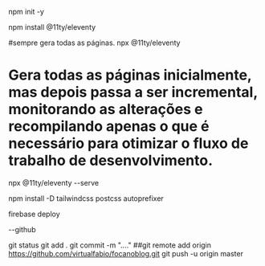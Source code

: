 

npm init -y

npm install @11ty/eleventy

#sempre gera todas as páginas.
npx @11ty/eleventy

# Gera todas as páginas inicialmente, mas depois passa a ser incremental, monitorando as alterações e recompilando apenas o que é necessário para otimizar o fluxo de trabalho de desenvolvimento.
npx @11ty/eleventy --serve


npm install -D tailwindcss postcss autoprefixer


firebase deploy


--github

git status
git add .
git commit -m "...."
##git remote add origin https://github.com/virtualfabio/focanoblog.git
git push -u origin master